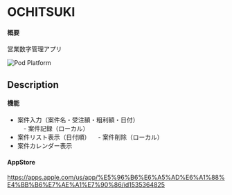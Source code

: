 # OCHITSUKI
#### 概要  
営業数字管理アプリ

![Pod Platform](https://img.shields.io/cocoapods/p/AMClockView.svg?style=flat)

## Description
#### 機能  
 - 案件入力（案件名・受注額・粗利額・日付）  
 　- 案件記録（ローカル）  
 - 案件リスト表示（日付順）
 　- 案件削除（ローカル）
 - 案件カレンダー表示

#### AppStore
https://apps.apple.com/us/app/%E5%96%B6%E6%A5%AD%E6%A1%88%E4%BB%B6%E7%AE%A1%E7%90%86/id1535364825
